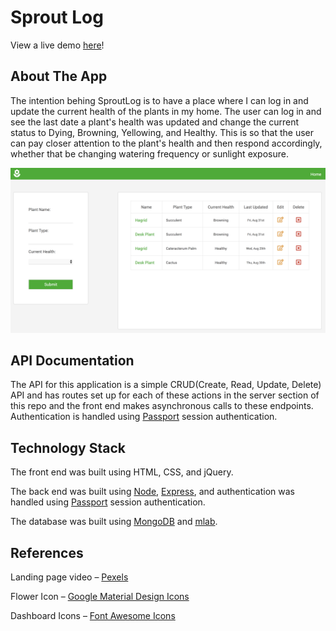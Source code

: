 # Sprout Log

View a live demo [here](https://sprout-log.herokuapp.com/)!

## About The App

The intention behing SproutLog is to have a place where I can log in and update the current health of the plants in my home. The user can log in and see the last date a plant's health was updated and change the current status to Dying, Browning, Yellowing, and Healthy. This is so that the user can pay closer attention to the plant's health and then respond accordingly, whether that be changing watering frequency or sunlight exposure.

![A screenshot of the Sprout Log dashboard](./public/desktop-screenshot.png)
  
## API Documentation

The API for this application is a simple CRUD(Create, Read, Update, Delete) API and has routes set up for each of these actions in the server section of this repo and the front end makes asynchronous calls to these endpoints. Authentication is handled using [Passport](http://www.passportjs.org/) session authentication. 

## Technology Stack

The front end was built using HTML, CSS, and jQuery.

The back end was built using [Node](https://nodejs.org/en/), [Express](https://expressjs.com/), and authentication was handled using [Passport](http://www.passportjs.org/) session authentication. 

The database was built using [MongoDB](https://www.mongodb.com/) and [mlab](https://mlab.com/).

## References

  Landing page video – [Pexels](https://videos.pexels.com/)


  Flower Icon – [Google Material Design Icons](https://material.io/tools/icons/)


  Dashboard Icons – [Font Awesome Icons](https://fontawesome.com/)
